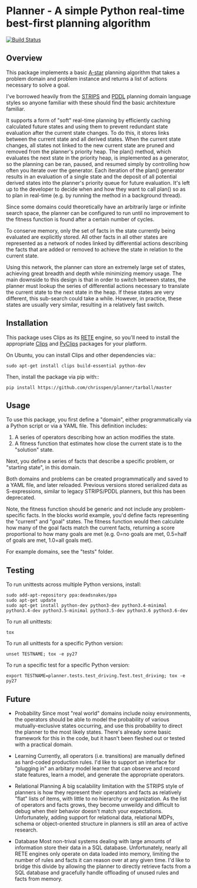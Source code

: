 Planner - A simple Python real-time best-first planning algorithm
=================================================================

[![Build Status](https://img.shields.io/travis/chrisspen/planner.svg?branch=master)](https://travis-ci.org/chrisspen/planner)

Overview
--------

This package implements a basic [A-star](http://en.wikipedia.org/wiki/A*_search_algorithm) planning algorithm that takes
a problem domain and problem instance and returns a list of actions necessary to solve a goal.

I've borrowed heavily from the [STRIPS](http://en.wikipedia.org/wiki/STRIPS) and [PDDL](http://en.wikipedia.org/wiki/Planning_Domain_Definition_Language)
planning domain language styles so anyone familiar with these should find the basic architexture familiar.

It supports a form of "soft" real-time planning by efficiently caching calculated future states and using them
to prevent redundant state evaluation after the current state changes. To do this, it stores links between the current state
and all derived states.
When the current state changes, all states not linked to the new current state are pruned and removed from the planner's priority heap.
The plan() method, which evaluates the next state in the priority heap, is implemented as a generator, so the planning can be ran, paused,
and resumed simply by controlling how often you iterate over the generator. Each iteration of the plan() generator results in an 
evaluation of a single state
and the deposit of all potential derived states into the planner's priority queue for future evaluation. It's left up to the
developer to decide when and how they want to call plan() so as to plan in real-time (e.g. by running the method in a background thread).

Since some domains could theoretically have an arbitrarily large or infinite search space, the planner can be configured to run
until no improvement to the fitness function is found after a certain number of cycles.

To conserve memory, only the set of facts in the state currently being evaluated are explicitly stored.
All other facts in all other states are represented as a network of nodes linked by differential actions describing the facts
that are added or removed to achieve the state in relation to the current state.

Using this network, the planner can store an extremely large
set of states, achieving great breadth and depth while minimizing memory usage. The main downside to this design
is that in order to switch between states, the planner must lookup the series of differential actions necessary to
translate the current state to the next state in the heap. If these states are very different, this sub-search could take a while.
However, in practice, these states are usually very similar, resulting in a relatively fast switch.

Installation
------------

This package uses Clips as its [RETE](http://en.wikipedia.org/wiki/Rete_algorithm>) engine, so you'll need to install
the appropriate [Clips](http://clipsrules.sourceforge.net/) and [PyClips](http://pyclips.sourceforge.net/web/) packages for your platform.

On Ubuntu, you can install Clips and other dependencies via::

    sudo apt-get install clips build-essential python-dev

Then, install the package via pip with::

    pip install https://github.com/chrisspen/planner/tarball/master
    
Usage
-----

To use this package, you first define a "domain", either programmatically via a Python script or via a YAML file. This definition includes:

1. A series of operators describing how an action modifies the state.
2. A fitness function that estimates how close the current state is to the "solution" state.

Next, you define a series of facts that describe a specific problem, or "starting state", in this domain.

Both domains and problems can be created programmatically and saved to a YAML file, and later reloaded.
Previous versions stored serialized data as S-expressions, similar to legacy STRIPS/PDDL planners,
but this has been deprecated.

Note, the fitness function should be generic and not include any problem-specific facts. In the blocks world example, you'd define facts representing
the "current" and "goal" states. The fitness function would then calculate how many of the goal facts match the current facts, returning a score
proportional to how many goals are met (e.g. 0=no goals are met, 0.5=half of goals are met, 1.0=all goals met).

For example domains, see the "tests" folder.

Testing
-------

To run unittests across multiple Python versions, install:

    sudo add-apt-repository ppa:deadsnakes/ppa
    sudo apt-get update
    sudo apt-get install python-dev python3-dev python3.4-minimal python3.4-dev python3.5-minimal python3.5-dev python3.6 python3.6-dev

To run all unittests:

    tox

To run all unittests for a specific Python version:

    unset TESTNAME; tox -e py27

To run a specific test for a specific Python version:

    export TESTNAME=planner.tests.test_driving.Test.test_driving; tox -e py27

Future
------

- Probability
    Since most "real world" domains include noisy environments, the operators should be able to model the probability
    of various mutually-exclusive states occurring,
    and use this probability to direct the planner to the most likely states.
    There's already some basic framework for this in the code, but it hasn't been fleshed out or tested with a practical domain.

- Learning
    Currently, all operators (i.e. transitions) are manually defined as hard-coded production rules.
    I'd like to support an interface for "plugging in" an arbitary model learner that can observe and record state features, learn a model,
    and generate the appropriate operators.
    
- Relational Planning
    A big scalability limitation with the STRIPS style of planners is how they represent their operators and facts as relatively
    "flat" lists of items,
    with little to no hierarchy or organization. As the list of operators and facts grows, they become unweildy and difficult
    to debug when their behavior doesn't match your expectations.
    Unfortunately, adding support for relational data, relational MDPs, schema or object-oriented structure in planners is
    still an area of active research.

- Database
    Most non-trival systems dealing with large amounts of information store their data in a SQL database.
    Unfortunately, nearly all RETE engines only operate on data loaded into memory, limiting the number of rules and facts it can
    reason over at any given time.
    I'd like to bridge this divide by allowing the planner to directly retrieve facts from a SQL database
    and gracefully handle offloading of unused rules and facts from memory.
    
